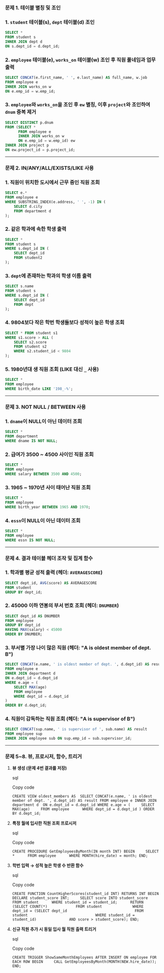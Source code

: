 ### **문제 1. 테이블 별칭 및 조인**
### 1. `student` 테이블(s), `dept` 테이블(d) 조인
```sql
SELECT *  
FROM student s  
INNER JOIN dept d  
ON s.dept_id = d.dept_id;
```
    
### 2. `employee` 테이블(e), `works_on` 테이블(w) 조인 후 직원 풀네임과 업무 출력
```sql
SELECT CONCAT(e.first_name, ' ', e.last_name) AS full_name, w.job  
FROM employee e  
INNER JOIN works_on w  
ON e.emp_id = w.emp_id;
```
    
### 3. `employee`와 `works_on`을 조인 후 `ew` 별칭, 이후 `project`와 조인하여 `dnum` 중복 제거
```sql
SELECT DISTINCT p.dnum 
FROM (SELECT *        
	  FROM employee e        
	  INNER JOIN works_on w        
	  ON e.emp_id = w.emp_id) ew 
INNER JOIN project p  
ON ew.project_id = p.project_id;
```
    
---
### **문제 2. IN/ANY/ALL/EXISTS/LIKE 사용**
### 1. 직원이 위치한 도시에서 근무 중인 직원 조회
```sql
SELECT e.* 
FROM employee e 
WHERE SUBSTRING_INDEX(e.address, ' ', -1) IN (     
	SELECT d.city     
	FROM department d 
);
```
    
### 2. 같은 학과에 속한 학생 출력
```sql
SELECT *  
FROM student s  
WHERE s.dept_id IN (     
	SELECT dept_id      
	FROM student2 
);
```
    
### 3. `dept`에 존재하는 학과의 학생 이름 출력
```sql
SELECT s.name 
FROM student s 
WHERE s.dept_id IN (     
	SELECT dept_id      
	FROM dept 
);
```
    
### 4. 9804보다 작은 학번 학생들보다 성적이 높은 학생 조회
```sql
SELECT * FROM student s1 
WHERE s1.score > ALL (     
	SELECT s2.score      
	FROM student s2      
	WHERE s2.student_id < 9804 
);
```
    
### 5. 1980년대 생 직원 조회 (LIKE 대신 `_` 사용)
```sql
SELECT *  
FROM employee  
WHERE birth_date LIKE '198_-%';
```
    
---
### **문제 3. NOT NULL / BETWEEN 사용**
### 1. `dname`이 NULL이 아닌 데이터 조회
```sql
SELECT *  
FROM department  
WHERE dname IS NOT NULL;
```
    
### 2. 급여가 3500 ~ 4500 사이인 직원 조회
```sql
SELECT *  
FROM employee  
WHERE salary BETWEEN 3500 AND 4500;
```
    
### 3. 1965 ~ 1970년 사이 태어난 직원 조회
```sql
SELECT *  
FROM employee  
WHERE birth_year BETWEEN 1965 AND 1970;
```
    
### 4. `essn`이 NULL이 아닌 데이터 조회
```sql
SELECT *  
FROM employee  
WHERE essn IS NOT NULL;
```
    

---
### **문제 4. 결과 테이블 헤더 조작 및 집계 함수**
### 1. 학과별 평균 성적 출력 (헤더: `AVERAGESCORE`)
```sql
SELECT dept_id, AVG(score) AS AVERAGESCORE  
FROM student  
GROUP BY dept_id;
```
    
### 2. 45000 이하 연봉의 부서 번호 조회 (헤더: `DNUMBER`)
```sql
SELECT dept_id AS DNUMBER 
FROM employee  
GROUP BY dept_id 
HAVING MAX(salary) < 45000 
ORDER BY DNUMBER;
```
    
### 3. 부서별 가장 나이 많은 직원 (헤더: "A is oldest member of dept. B")
```sql
SELECT CONCAT(e.name, ' is oldest member of dept. ', d.dept_id) AS result
FROM employee e 
INNER JOIN department d  
ON e.dept_id = d.dept_id 
WHERE e.age = (
	SELECT MAX(age)     
	FROM employee      
	WHERE dept_id = d.dept_id 
) 
ORDER BY d.dept_id;
```
    
### 4. 직원이 감독하는 직원 조회 (헤더: "A is supervisor of B")
```sql
SELECT CONCAT(sup.name, ' is supervisor of ', sub.name) AS result 
FROM employee sup 
INNER JOIN employee sub ON sup.emp_id = sub.supervisor_id;
```
    
---
### **문제 5~8. 뷰, 프로시저, 함수, 트리거**

1. **뷰 생성 (문제 4번 결과를 저장)**
    
    sql
    
    Copy code
    
    `CREATE VIEW oldest_members AS  SELECT CONCAT(e.name, ' is oldest member of dept. ', d.dept_id) AS result FROM employee e INNER JOIN department d  ON e.dept_id = d.dept_id WHERE e.age = (     SELECT MAX(age)     FROM employee      WHERE dept_id = d.dept_id ) ORDER BY d.dept_id;`
    
2. **특정 월에 입사한 직원 조회 프로시저**
    
    sql
    
    Copy code
    
    `CREATE PROCEDURE GetEmployeesByMonth(IN month INT) BEGIN     SELECT *      FROM employee      WHERE MONTH(hire_date) = month; END;`
    
3. **학번 입력 → 성적 높은 학생 수 반환 함수**
    
    sql
    
    Copy code
    
    `CREATE FUNCTION CountHigherScores(student_id INT) RETURNS INT BEGIN     DECLARE student_score INT;     SELECT score INTO student_score      FROM student      WHERE student_id = student_id;      RETURN (SELECT COUNT(*)             FROM student              WHERE dept_id = (SELECT dept_id                               FROM student                               WHERE student_id = student_id)               AND score > student_score); END;`
    
4. **신규 직원 추가 시 동일 입사 월 직원 출력 트리거**
    
    sql
    
    Copy code
    
    `CREATE TRIGGER ShowSameMonthEmployees AFTER INSERT ON employee FOR EACH ROW BEGIN     CALL GetEmployeesByMonth(MONTH(NEW.hire_date)); END;`